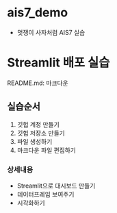# ais7_demo
* 멋쟁이 사자처럼 AIS7 실습

# Streamlit 배포 실습
README.md: 마크다운

## 실습순서
1. 깃헙 계정 만들기
2. 깃헙 저장소 만들기
3. 파일 생성하기
4. 마크다운 파일 편집하기

### 상세내용
* Streamlit으로 대시보드 만들기
* 데이터프레임 보여주기
* 시각화하기

